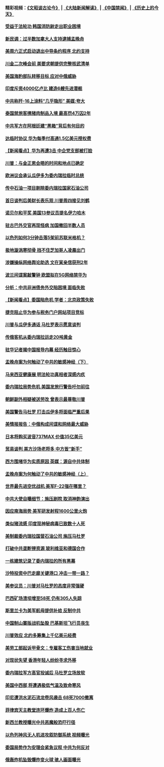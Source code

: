 #### 精彩视频：[《文昭谈古论今》](https://github.com/gfw-breaker/wenzhao) | [《大陆新闻解读》](https://github.com/gfw-breaker/ntdtv-comedy) | [《中国禁闻》](https://github.com/gfw-breaker/ntdtv-news) | [《历史上的今天》](https://github.com/gfw-breaker/today-in-history) 

#### [受益于法轮功 韩国消防尉走出职业困境](../pages/nsc418/n11017411.md?t=02020630) 

#### [新民调：过半数加拿大人支持逮捕孟晚舟](../pages/nsc418/n11018655.md?t=02020630) 

#### [美周六正式启动退出中导条约程序 北约支持](../pages/nsc418/n11018405.md?t=02020630) 

#### [川金二次峰会前 美要求朝提供完整核武清单](../pages/nsc418/n11017962.md?t=02020630) 

#### [美国海豹部队转移目标 应对中俄威胁](../pages/nsc418/n11017801.md?t=02020630) 

#### [印度斥资4000亿卢比 建造6艘先进潜舰](../pages/nsc418/n11017635.md?t=02020630) 

#### [中共称歼-16上涂料“几乎隐形” 美媒:夸大](../pages/nsc418/n11017535.md?t=02020630) 

#### [泰国禁旅客携猪肉制品入境 最高罚4万囚2年](../pages/nsc418/n11016939.md?t=02020630) 

#### [中共军方在阿根廷建“黑箱”背后有何目的](../pages/nsc418/n11016689.md?t=02020630) 

#### [达临时协议 华为每季付高通1.5亿美元授权费](../pages/nsc418/n11016503.md?t=02020630) 

#### [【新闻看点】华为再遭3击 中企党支部被打脸](../pages/nsc418/n11016110.md?t=02020630) 

#### [川普：与金正恩会晤的时间和地点已确定](../pages/nsc418/n11016340.md?t=02020630) 

#### [欧洲议会承认瓜伊多为委内瑞拉临时总统](../pages/nsc418/n11016267.md?t=02020630) 

#### [传中石油一项目剔除委内瑞拉国家石油公司](../pages/nsc418/n11015982.md?t=02020630) 

#### [首日谈判后美财长表乐观 川普周四接见刘鹤](../pages/nsc418/n11015436.md?t=02020630) 

#### [诺贝尔和平奖 美国13参议员提名伊力哈木](../pages/nsc418/n11014742.md?t=02020630) 

#### [驻古巴外交官再现怪病 加国撤回半数人员](../pages/nsc418/n11014810.md?t=02020630) 

#### [以色列如何3分钟击落5架前苏联米格机？](../pages/nsc418/n11014659.md?t=02020630) 

#### [极地漩涡寒彻骨 挡不住芝加哥人凌晨出门](../pages/nsc418/n11014521.md?t=02020630) 

#### [涉嫌操纵网络舆论助选 文在寅亲信获刑2年](../pages/nsc418/n11014174.md?t=02020630) 

#### [波兰间谍案敲警钟 欧盟拟在5G网络禁华为](../pages/nsc418/n11013814.md?t=02020630) 

#### [分析：中共非洲债务外交陷困境 面临失败](../pages/nsc418/n11013731.md?t=02020630) 

#### [【新闻看点】委国陷危机 学者：北京政策失败](../pages/nsc418/n11013287.md?t=02020630) 

#### [捷克阻止华为参与税务门户网站项目竞标](../pages/nsc418/n11013525.md?t=02020630) 

#### [川普与瓜伊多通话 马杜罗表示愿意谈判](../pages/nsc418/n11013353.md?t=02020630) 

#### [传俄客机从委内瑞拉运走20吨黄金](../pages/nsc418/n11013224.md?t=02020630) 

#### [驻华记者揭中国报导内幕 经历触目惊心](../pages/nsc418/n11013118.md?t=02020630) 

#### [孟晚舟案为何触动了中共的敏感神经（下）](../pages/nsc418/n11008903.md?t=02020630) 

#### [马来西亚健康展 明法轮功真相者深感内疚](../pages/nsc418/n11010949.md?t=02020630) 

#### [委内瑞拉局势危机 美国发旅行警告吁勿前往](../pages/nsc418/n11012593.md?t=02020630) 

#### [朝鲜副外相疑被送劳改 曾表示最尊敬川普](../pages/nsc418/n11011872.md?t=02020630) 

#### [美国警告马杜罗 打击瓜伊多将面临严重后果](../pages/nsc418/n11011422.md?t=02020630) 

#### [美情报报告：中俄构成间谍和网络最大威胁](../pages/nsc418/n11011346.md?t=02020630) 

#### [日本将购买波音737MAX 价值35亿美元](../pages/nsc418/n11011238.md?t=02020630) 

#### [贸易谈判 美方沙场老将多 中方皆“新手”](../pages/nsc418/n11010973.md?t=02020630) 

#### [西方围堵华为实质原因 英媒：源自中共体制](../pages/nsc418/n11010190.md?t=02020630) 

#### [孟晚舟案为何触动了中共的敏感神经（上）](../pages/nsc418/n11008466.md?t=02020630) 

#### [世界最先进空优战机 美军F-22强在哪里？](../pages/nsc418/n11010323.md?t=02020630) 

#### [中共大使自曝细节：施压剧院 取消神韵演出](../pages/nsc418/n11008988.md?t=02020630) 

#### [因应南海局势 美军研发射程1600公里火炮](../pages/nsc418/n11010046.md?t=02020630) 

#### [类似猪流感 印度现神秘病毒已致数十人死](../pages/nsc418/n11009797.md?t=02020630) 

#### [美制裁委内瑞拉国营石油公司 施压马杜罗](../pages/nsc418/n11009006.md?t=02020630) 

#### [打破中共垄断锂资源 玻利维亚和德国合作](../pages/nsc418/n11008598.md?t=02020630) 

#### [一栋建筑记录了委内瑞拉的所有黑幕](../pages/nsc418/n11008614.md?t=02020630) 

#### [沙特投资中巴走廊关键港口 冲击一带一路？](../pages/nsc418/n11008620.md?t=02020630) 

#### [美参议员：川普对马杜罗的态度非常强硬](../pages/nsc418/n11008349.md?t=02020630) 

#### [巴西矿场溃坝增至58死 仍有305人失踪](../pages/nsc418/n11007445.md?t=02020630) 

#### [斯里兰卡为美军航母提供补给 反制中共](../pages/nsc418/n11007567.md?t=02020630) 

#### [中国制山寨版战机坠毁 巴基斯坦飞行员丧生](../pages/nsc418/n11007213.md?t=02020630) 

#### [川普效应 北约多筹集上千亿美元经费](../pages/nsc418/n11006307.md?t=02020630) 

#### [美劳工部起诉甲骨文：专雇客工伤害当地就业](../pages/nsc418/n11006396.md?t=02020630) 

#### [对现状失望 香港年轻人纷纷寻求外移](../pages/nsc418/n11006310.md?t=02020630) 

#### [委内瑞拉军方高官投诚后 马杜罗立场放软](../pages/nsc418/n11006068.md?t=02020630) 

#### [美国中西部 将遭遇极低气温及致命寒风](../pages/nsc418/n11006119.md?t=02020630) 

#### [印尼遭洪水泥石流龙卷风袭击 68死7000撤离](../pages/nsc418/n11005923.md?t=02020630) 

#### [菲律宾天主教堂连环爆炸 造成上百人伤亡](../pages/nsc418/n11005733.md?t=02020630) 

#### [新西兰教授曝光中共恶魔般恐吓行径](../pages/nsc418/n11004756.md?t=02020630) 

#### [以色列神风无人机进攻叙防御系统 视频曝光](../pages/nsc418/n11005042.md?t=02020630) 

#### [委国局势作为安理会紧急议程 中共为何反对](../pages/nsc418/n11005469.md?t=02020630) 

#### [俄轰炸机坠毁爆炸变火球 骇人画面曝光](../pages/nsc418/n11005421.md?t=02020630) 

